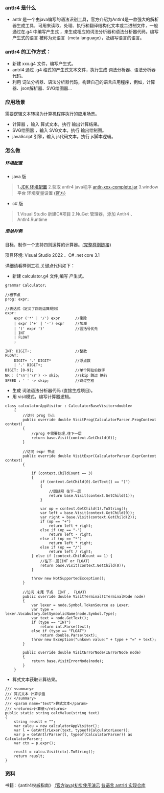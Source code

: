 ### antlr4 是什么
- antlr 是一个由java编写的语法识别工具，官方介绍为Antlr4是一款强大的解析器生成工具，可用来读取、处理、执行和翻译结构化文本或二进制文件，一般通过在.g4 中编写产生式 ，来生成相应的词法分析器和语法分析器代码，编写产生式的语言 被称为元语言（meta language），及编写语言的语言。

### antlr4 的工作方式：
- 新建 xxx.g4 文件，编写产生式。
- antrl4 通过 .g4 格式的产生式文本文件，执行生成 词法分析器、语法分析器代码。
- 利用 词法分析器、语法分析器代码，构建自己的语言应用程序，例如，计算器、json解析器、SVG绘图器...

### 应用场景
需要逻辑文本转换为计算机程序执行的应用场景。
- 计算器 ，输入 算式文本，执行 输出计算结果。
- SVG绘图器 ，输入 SVG文本，执行 输出绘制图。
- javaScript 引擎，输入 js代码文本，执行 js脚本逻辑。

### 怎么做
##### 环境配置
- java 版 
> 1.[JDK 环境配置](https://blog.csdn.net/weixin_37601546/article/details/88623530)
> 2.获取 antlr4 java程序 [antlr-xxx-complete.jar](https://www.antlr.org/download.html)
> 3.window 平台 环境变量设置 [(官方)](https://github.com/antlr/antlr4/blob/master/doc/getting-started.md#windows)

- c# 版
>1.Visual Studio 新建C#项目
>2.NuGet 管理器，添加 Antlr4 、 Antlr4.Runtime

##### 简单样例
目标，制作一个支持四则运算的计算器。[(完整样例链接)]()

项目环境: Visual Studio 2022 、C# .net core 3.1

详细请看样例工程,关键点代码如下：
- 新建 calculator.g4 文件,编写 产生式。
```` g4
grammar Calculator;

//根节点
prog: expr;

//表达式（定义了四则运算规则）
expr:
	expr ('*' | '/') expr		//乘除
	| expr ('+' | '-') expr		//加减
	| '(' expr ')'				//圆括号优先
	| INT						
	| FLOAT					
	;

INT: DIGIT+;					//整数
FLOAT:
	DIGIT+ '.' DIGIT*			//浮点数
	| '.' DIGIT+;
DIGIT: [0-9];					//单个阿拉伯数字
NR : ('\n'|'\r') -> skip;		//skip 跳过 换行
SPEED : ' ' -> skip;			//跳过空格
````

- 生成 词法语法分析器代码 (直接生成项目)。
- 用 visit模式，编写计算器逻辑。
```` CSharp
class calculatorAppVisitor : CalculatorBaseVisitor<double>
    {
        //访问 prog 节点
        public override double VisitProg(CalculatorParser.ProgContext context)
        {
            //prog 不需要处理,往下一层
            return base.Visit(context.GetChild(0));
        }

        //访问 expr 节点
        public override double VisitExpr(CalculatorParser.ExprContext context)
        {

            if (context.ChildCount == 3)
            {
                if (context.GetChild(0).GetText() == "(")
                {
                    //圆括号 往下一层
                    return base.Visit(context.GetChild(1));
                }

                var op = context.GetChild(1).ToString();
                var left = base.Visit(context.GetChild(0));
                var right = base.Visit(context.GetChild(2));
                if (op == "+")
                    return left + right;
                else if (op == "-")
                    return left - right;
                else if (op == "*")
                    return left * right;
                else if (op == "/")
                    return left / right;
            } else if (context.ChildCount == 1) {
                //往下一层(INT or FLOAT)
                return base.Visit(context.GetChild(0));
            }

            throw new NotSupportedException();
        }

        //访问 末尾 节点 （INT 、 FLOAT）
        public override double VisitTerminal(ITerminalNode node)
        {
            var lexer = node.Symbol.TokenSource as Lexer;
            var type = lexer.Vocabulary.GetSymbolicName(node.Symbol.Type);
            var text = node.GetText();
            if (type == "INT")
                return int.Parse(text);
            else if (type == "FLOAT")
                return double.Parse(text);
            throw new Exception("unkown value:" + type + "=" + text);
        }

        public override double VisitErrorNode(IErrorNode node)
        {
            return base.VisitErrorNode(node);
        }
    }

````

- 算式文本获取计算结果。
```` CSharp
/// <summary>
/// 算式文本 计算求值
/// </summary>
/// <param name="text">算式文本</param>
/// <returns>计算值</returns>
public static string calcValue(string text)
{
    string reuslt = "";
    var calcu = new calculatorAppVisitor();
    var l = GetAntlrLexer(text, typeof(CalculatorLexer));
    var p = GetAntlrParser(l, typeof(CalculatorParser)) as CalculatorParser;
    var ctx = p.expr();

    reuslt = calcu.Visit(ctx).ToString();
    return reuslt;
}
````

### 资料
书籍：《antlr4权威指南》
[(官方java)初步使用演示](https://github.com/antlr/antlr4/blob/master/doc/getting-started.md)
[各语言 antrl4 实现仓库](https://github.com/antlr/grammars-v4)

